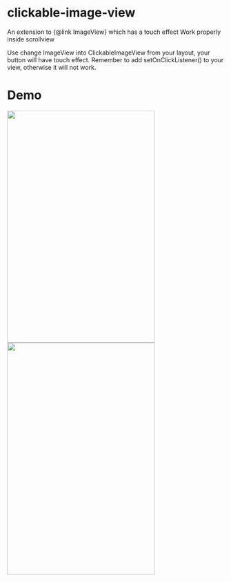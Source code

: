 # clickable-image-view
An extension to {@link ImageView} which has a touch effect 
Work properly inside scrollview 

Use change ImageView into ClickableImageView from your layout, your button will have touch effect. 
Remember to add setOnClickListener() to your view, otherwise it will not work. 

# Demo
<img src="https://github.com/thanhbinh84/clickable-image-view/blob/master/app/src/main/res/drawable/ScreenShot.png" width="342" height="537" />
<img src="https://github.com/thanhbinh84/clickable-image-view/blob/master/app/src/main/res/drawable/ScreenShot1.png" width="342" height="537" />
